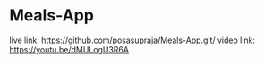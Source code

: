 # Meals-App
live link: https://github.com/posasupraja/Meals-App.git/ video link: https://youtu.be/dMULogU3R6A
